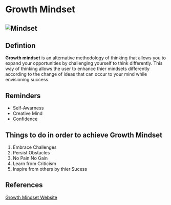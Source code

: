 # Growth Mindset
![Mindset](https://i.pinimg.com/474x/e8/e0/a6/e8e0a6cabfebe8705858b36c118ff758.jpg)
---
## Defintion
**Growth mindset** is an alternative methodology of thinking that allows you to expand your opportunities by challenging yourself to think differently. This way of thinking allows the user to enhance thier mindsets differently according to the change of ideas that can occur to your mind while envisioning success. 
## Reminders
- Self-Awarness
- Creative Mind
- Confidence
## Things to do in order to achieve Growth Mindset
1. Embrace Challenges
2. Persist Obstacles
3. No Pain No Gain
4. Learn from Criticism
5. Inspire from others by thier Sucess
## References
[Growth Mindset Website](https://www.atlassian.com/blog/inside-atlassian/growth-mindset)
